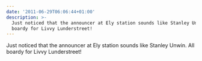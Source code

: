 ```yaml
---
date: '2011-06-29T06:06:44+01:00'
description: >-
  Just noticed that the announcer at Ely station sounds like Stanley Unwin. All
  boardy for Livvy Lunderstreet!
---
```

Just noticed that the announcer at Ely station sounds like Stanley Unwin. All boardy for Livvy Lunderstreet!
